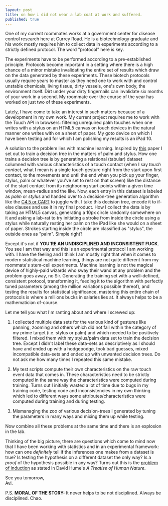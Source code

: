 ```yaml
---
layout: post
title: on how i did not wear a lab coat at work and suffered.
published: true
---
```

One of my current roommates works at a government center for disease control research here at Currey Road. He is a biotechnology graduate and his work mostly requires him to collect data in experiments according to a strictly defined protocol. The word "protocol" here is key. 

The experiments have to be performed according to a pre-established principle. Protocols become important in a setting where there is a high chance of a minor mistake invalidating the entire set of results which draw on the data generated by these experiments. These biotech protocols usually require years to master as they need one to work with and control unstable chemicals, living tissue, dirty vessels, one's own body, the environment itself. Dirt under your dirty fingernails can invalidate six months of your work in a second. My roommate over the course of the year has worked on just two of these experiments.

Lately, I have come to take an interest in such matters because of a development in my own work. My current project requires me to work with the Touch API in browsers: filtering unrequired palm touches when one writes with a stylus on an HTML5 canvas on touch devices in the natural manner one writes with on a sheet of paper. My goto device on which I have been testing and for which I am polishing my results is an iPad 10.

A solution to the problem lies with machine learning. Inspired by [this](http://juliaschwarz.net/assets/palm-rejection/schwarz-chi14-palmrejection.pdf "Paper on palm rejection using probabilistic UI") paper I set out to train a decision tree in the matters of palm and stylus. How one trains a decision tree is by generating a relational (tabular) dataset columned with various characteristics of a touch contact (when I say _touch contact_, what I mean is a single touch gesture right from the start upon first contact, to the movements and until the end when you pick up your finger, stylus, palm or whatever you've set to rest on that screen) like the distance of the start contact from its neighboring start-points within a given time window, mean-radius and the like. Now, each entry in this dataset is labeled as _palm_ or _stylus_ and handed over to a decision-tree generation algorithm like the [C4.5 or CART](http://scikit-learn.org/stable/modules/tree.html#tree-algorithms-id3-c4-5-c5-0-and-cart "scikit-learn user guide article on decision trees") to juggle with. I take this decision tree, encode it to if-else clauses and use it in my final product. How I collect the data is by taking an HTML5 canvas, generating a 10px circle randomly somewhere on it and asking a lab-rat to try initiating a stroke from inside the circle using a stylus while naturally resting her palm on the iPad like she would on a sheet of paper. Strokes starting inside the circle are classified as "stylus", the outside ones as "palm". Simple right?

Except it's not if **YOU'RE AN UNDISCIPLINED AND INCONSISTENT FUCK**. You see I am that way and this is an experimental protocol I am working with. I have the feeling and I think I am mostly right that when it comes to modern statistical machine learning, things are not quite different from my roommate's stem-cell experiments. Machine learning is not the magical device of highly-paid wizards who sway their wand at any problem and the problem goes away, no Sir. Generating the training set with a well-defined, consistent protocol, transforming it, feeding it to the algorithm with perfectly tuned parameters (among the million variations possible thereof), and testing the results for statistical significance, mastering this entire chain of protocols is where a millions bucks in salaries lies at. It always helps to be a mathematician of-course. 

Let me tell you what I'm ranting about and where I screwed up:

1. I collected multiple data sets for the various kind of gestures like panning, zooming and others which did not fall within the category of my prime target (i.e. stylus or palm) and which needed to be positively filtered. I mixed them with my stylus/palm data set to train the decision tree. Except I didn't label these data-sets as descriptively as I should have and ended up with a hodgepodge, took bad guesses, mixed incompatible data-sets and ended up with unwanted decision trees. Do not ask me how many times I repeated this same mistake.

2. My test scripts compute their own characteristics on the raw touch event data that comes in. These characteristics need to be strictly computed in the same way the characteristics were computed during training. Turns out I initially wasted a lot of time due to bugs in my training code, testing code and inconsistencies in my own thinking which led to different ways some attributes/characteristics were computed during training and during testing.

3. Mismanaging the zoo of various decision-trees I generated by tuning the parameters in many ways and mixing them up while testing.

Now combine all these problems at the same time and there is an explosion in the lab.

Thinking of the big picture, there are questions which come to mind now that I have been working with statistics and in an experimental framework: how can one _definitely_ tell if the inferences one makes from a dataset is true? Is testing the hypothesis on a different dataset the only way? Is a _proof_ of the hypothesis possible in any way? Turns out this is the [problem of induction](https://plato.stanford.edu/entries/induction-problem/ "SEP article on the Problem Of Induction") as stated in David Hume's _A Treatise of Human Nature_.

See you tomorrow,  
Avi.

P.S. **MORAL OF THE STORY:** It never helps to be not disciplined. Always be disciplined. Chao.
